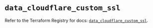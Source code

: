 # `data_cloudflare_custom_ssl`

Refer to the Terraform Registry for docs: [`data_cloudflare_custom_ssl`](https://registry.terraform.io/providers/cloudflare/cloudflare/5.7.0/docs/data-sources/custom_ssl).
